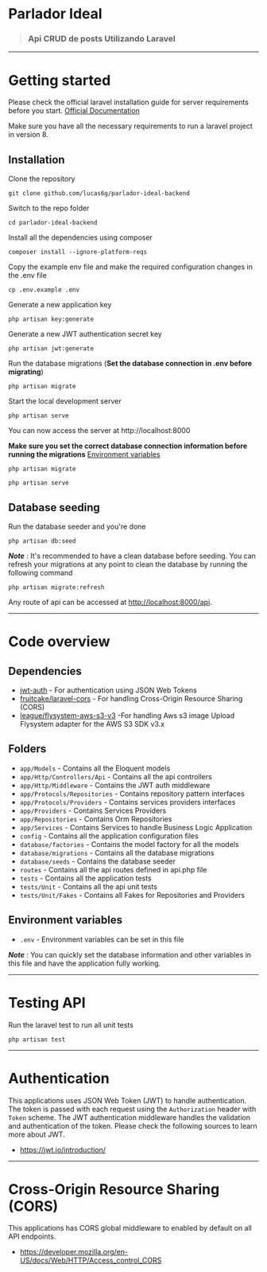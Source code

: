 # Parlador Ideal

> ### Api CRUD de posts Utilizando Laravel 

----------

# Getting started

Please check the official laravel installation guide for server requirements before you start. [Official Documentation](https://laravel.com/docs/8.x/installation)

Make sure you have all the necessary requirements to run a laravel project in version 8.

## Installation

Clone the repository

    git clone github.com/lucas6g/parlador-ideal-backend

Switch to the repo folder

    cd parlador-ideal-backend

Install all the dependencies using composer

    composer install --ignore-platform-reqs

Copy the example env file and make the required configuration changes in the .env file

    cp .env.example .env

Generate a new application key

    php artisan key:generate

Generate a new JWT authentication secret key

    php artisan jwt:generate

Run the database migrations (**Set the database connection in .env before migrating**)

    php artisan migrate

Start the local development server

    php artisan serve

You can now access the server at http://localhost:8000


**Make sure you set the correct database connection information before running the migrations** [Environment variables](#environment-variables)

    php artisan migrate

    php artisan serve

## Database seeding

Run the database seeder and you're done

    php artisan db:seed

***Note*** : It's recommended to have a clean database before seeding. You can refresh your migrations at any point to clean the database by running the following command

    php artisan migrate:refresh

Any route of api can be accessed at [http://localhost:8000/api](http://localhost:8000/api).


----------

# Code overview

## Dependencies

- [jwt-auth](https://github.com/tymondesigns/jwt-auth) - For authentication using JSON Web Tokens
- [fruitcake/laravel-cors](https://github.com/fruitcake/laravel-cors) - For handling Cross-Origin Resource Sharing (CORS)
- [league/flysystem-aws-s3-v3](https://packagist.org/packages/league/flysystem-aws-s3-v3) -For handling Aws s3 image Upload Flysystem adapter for the AWS S3 SDK v3.x

## Folders

- `app/Models` - Contains all the Eloquent models
- `app/Http/Controllers/Api` - Contains all the api controllers
- `app/Http/Middleware` - Contains the JWT auth middleware
- `app/Protocols/Repositories` - Contains repository pattern interfaces
- `app/Protocols/Providers` - Contains services providers interfaces
- `app/Providers` - Contains Services Providers
- `app/Repositories` - Contains Orm Repositories
- `app/Services` - Contains Services to handle Business Logic Application
- `config` - Contains all the application configuration files
- `database/factories` - Contains the model factory for all the models
- `database/migrations` - Contains all the database migrations
- `database/seeds` - Contains the database seeder
- `routes` - Contains all the api routes defined in api.php file
- `tests` - Contains all the application tests
- `tests/Unit` - Contains all the api unit tests
- `tests/Unit/Fakes` - Contains all Fakes for Repositories and Providers

## Environment variables

- `.env` - Environment variables can be set in this file

***Note*** : You can quickly set the database information and other variables in this file and have the application fully working.

----------

# Testing API

Run the laravel test to run all unit tests 

    php artisan test

---------

# Authentication

This applications uses JSON Web Token (JWT) to handle authentication. The token is passed with each request using the `Authorization` header with `Token` scheme. The JWT authentication middleware handles the validation and authentication of the token. Please check the following sources to learn more about JWT.

- https://jwt.io/introduction/


----------

# Cross-Origin Resource Sharing (CORS)

This applications has  CORS global middleware to  enabled by default on all API endpoints. 

- https://developer.mozilla.org/en-US/docs/Web/HTTP/Access_control_CORS

